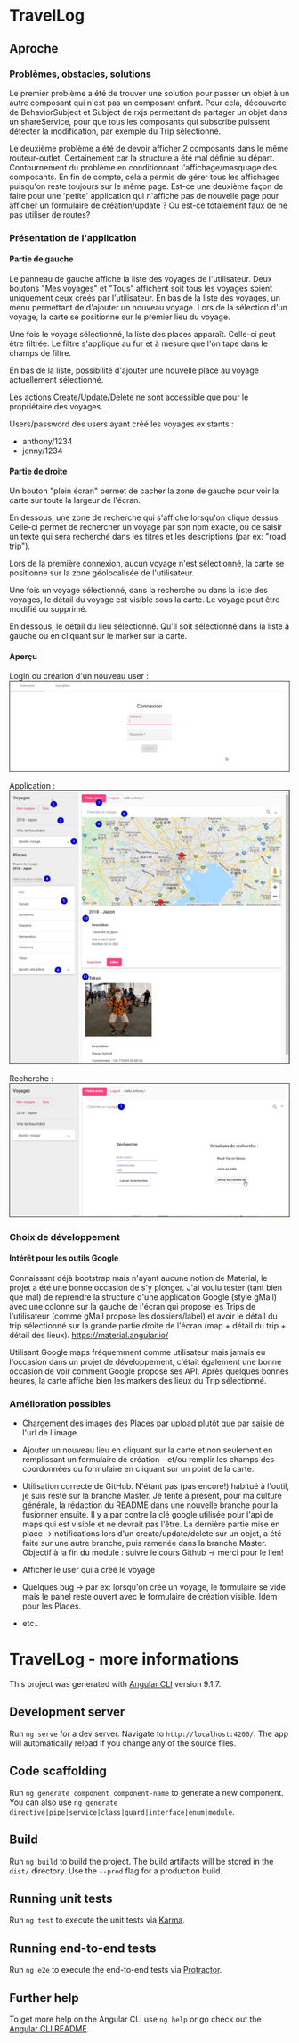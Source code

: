# TravelLog

## Aproche

### Problèmes, obstacles, solutions
Le premier problème a été de trouver une solution pour passer un objet à un autre composant qui n'est pas un composant enfant. 
Pour cela, découverte de BehaviorSubject et Subject de rxjs permettant de partager un objet dans un shareService, pour que tous les composants qui subscribe puissent détecter la modification, par exemple du Trip sélectionné. 

Le deuxième problème a été de devoir afficher 2 composants dans le même routeur-outlet. Certainement car la structure a été mal définie au départ. 
Contournement du problème en conditionnant l'affichage/masquage des composants. 
En fin de compte, cela a permis de gérer tous les affichages puisqu'on reste toujours sur le même page. 
Est-ce une deuxième façon de faire pour une 'petite' application qui n'affiche pas de nouvelle page pour afficher un formulaire de création/update ? Ou est-ce totalement faux de ne pas utiliser de routes?



### Présentation de l'application
#### Partie de gauche 
Le panneau de gauche affiche la liste des voyages de l'utilisateur. 
Deux boutons "Mes voyages" et "Tous" affichent soit tous les voyages soient uniquement ceux créés par l'utilisateur. 
En bas de la liste des voyages, un menu permettant de d'ajouter un nouveau voyage. 
Lors de la sélection d'un voyage, la carte se positionne sur le premier lieu du voyage. 


Une fois le voyage sélectionné, la liste des places apparaît. 
Celle-ci peut être filtrée. Le filtre s'applique au fur et à mesure que l'on tape dans le champs de filtre. 

En bas de la liste, possibilité d'ajouter une nouvelle place au voyage actuellement sélectionné. 

Les actions Create/Update/Delete ne sont accessible que pour le propriétaire des voyages. 

Users/password des users ayant créé les voyages existants : 
 - anthony/1234
 - jenny/1234


#### Partie de droite 

Un bouton "plein écran" permet de cacher la zone de gauche pour voir la carte sur toute la largeur de l'écran. 

En dessous, une zone de recherche qui s'affiche lorsqu'on clique dessus. 
Celle-ci permet de rechercher un voyage par son nom exacte, ou de saisir un texte qui sera recherché dans les titres et les descriptions (par ex: "road trip").  

Lors de la première connexion, aucun voyage n'est sélectionné, la carte se positionne sur la zone géolocalisée de l'utilisateur. 

Une fois un voyage sélectionné, dans la recherche ou dans la liste des voyages, le détail du voyage est visible sous la carte. Le voyage peut être modifié ou supprimé. 

En dessous, le détail du lieu sélectionné. Qu'il soit sélectionné dans la liste à gauche ou en cliquant sur le marker sur la carte. 


#### Aperçu 

Login ou création d'un nouveau user : 
![alt text](https://github.com/toshyjoe/travel-log/blob/master/src/assets/img/screenshot_connect.jpg)

Application :
![alt text](https://github.com/toshyjoe/travel-log/blob/master/src/assets/img/screenshot_app.jpg)

Recherche : 
![alt text](https://github.com/toshyjoe/travel-log/blob/master/src/assets/img/screenshot_search.jpg)







### Choix de développement
#### Intérêt pour les outils Google
Connaissant déjà bootstrap mais n'ayant aucune notion de Material, le projet a été une bonne occasion de s'y plonger. 
J'ai voulu tester (tant bien que mal) de reprendre la structure d'une application Google (style gMail) avec  une colonne sur la gauche de l'écran qui propose les Trips de l'utilisateur (comme gMail propose les dossiers/label) et avoir le détail du trip sélectionné sur la grande partie droite de l'écran (map + détail du trip + détail des lieux). 
https://material.angular.io/

Utilisant Google maps fréquemment comme utilisateur mais jamais eu l'occasion dans un projet de développement, c'était également une bonne occasion de voir comment Google propose ses API. 
Après quelques bonnes heures, la carte affiche bien les markers des lieux du Trip sélectionné. 

### Amélioration possibles
- Chargement des images des Places par upload plutôt que par saisie de l'url de l'image. 

- Ajouter un nouveau lieu en cliquant sur la carte et non seulement en remplissant un formulaire de création - et/ou remplir les champs des coordonnées du formulaire en cliquant sur un point de la carte. 

- Utilisation correcte de GitHub. 
N'étant pas (pas encore!) habitué à l'outil, je suis resté sur la branche Master. Je tente à présent, pour ma culture générale, la rédaction du README dans une nouvelle branche pour la fusionner ensuite. 
Il y a par contre la clé google utilisée pour l'api de maps qui est visible et ne devrait pas l'être. 
La dernière partie mise en place -> notifications lors d'un create/update/delete sur un objet, a été faite sur une autre branche, puis ramenée dans la branche Master. 
Objectif à la fin du module : suivre le cours Github -> merci pour le lien! 

- Afficher le user qui a créé le voyage

- Quelques bug -> par ex: lorsqu'on crée un voyage, le formulaire se vide mais le panel reste ouvert avec le formulaire de création visible. Idem pour les Places. 

- etc.. 


# TravelLog - more informations

This project was generated with [Angular CLI](https://github.com/angular/angular-cli) version 9.1.7.

## Development server

Run `ng serve` for a dev server. Navigate to `http://localhost:4200/`. The app will automatically reload if you change any of the source files.

## Code scaffolding

Run `ng generate component component-name` to generate a new component. You can also use `ng generate directive|pipe|service|class|guard|interface|enum|module`.

## Build

Run `ng build` to build the project. The build artifacts will be stored in the `dist/` directory. Use the `--prod` flag for a production build.

## Running unit tests

Run `ng test` to execute the unit tests via [Karma](https://karma-runner.github.io).

## Running end-to-end tests

Run `ng e2e` to execute the end-to-end tests via [Protractor](http://www.protractortest.org/).

## Further help

To get more help on the Angular CLI use `ng help` or go check out the [Angular CLI README](https://github.com/angular/angular-cli/blob/master/README.md).
